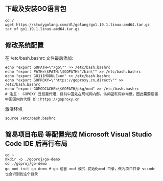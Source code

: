 ## 下载及安装GO语言包
~~~
cd /
wget https://studygolang.com/dl/golang/go1.19.1.linux-amd64.tar.gz
tar xf go1.19.1.linux-amd64.tar.gz

~~~
## 修改系统配置

在 /etc/bash.bashrc 文件最后添加:
~~~
echo "export GOPATH=\"/go\"" >> /etc/bash.bashrc
echo "export PATH=\$PATH:\$GOPATH\"/bin\"" >> /etc/bash.bashrc
echo "export GO111MODULE=on" >> /etc/bash.bashrc
echo "export GOPROXY=\"https://goproxy.cn,direct\"" >> /etc/bash.bashrc
echo "export GOMODCACHE=\$GOPATH/pkg/mod" >> /etc/bash.bashrc
# 注意： GOPOXY 是设置代理，目前中国处在局域网内部，访问互联网非常慢，因此需要设置中国国内的代理 即：https://goproxy.cn 

~~~

激活环境
~~~
source /etc/bash.bashrc
~~~

## 简易项目布局 等配置完成 Microsoft Visual Studio Code IDE 后再行布局
~~~
cd ~
mkdir -p ./goproj/go-demo
cd ./goproj/go-demo
go mod init go-demo # go 语言 mod 模式 初始化mod 目录，做为项目目录 vscode 也会识别到这个目录

~~~
